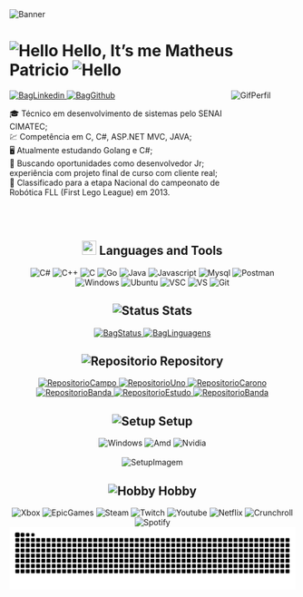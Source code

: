 <img alt="Banner" src="https://www.themasterpicks.com/wp-content/uploads/2020/04/22b22287602523.5dbd29081561d.gif"/>

<h1>
   <img alt="Hello" width="30" height="30" src="https://emoji.gg/assets/emoji/4708_Pikachu_Hello.gif"/> 
   Hello, It’s me Matheus Patricio
   <img alt="Hello" width="30" height="30" src="https://emoji.gg/assets/emoji/4708_Pikachu_Hello.gif"/>
</h1> 

<a href="https://www.linkedin.com/in/matheuspatricio/" target="_blank"> 
   <img alt="BagLinkedin" src="https://img.shields.io/badge/LinkedIn-0077B5?style=for-the-badge&logo=linkedin&logoColor=white" height="25"/>
</a>
<a href="https://github.com/MPaTXD" target="_blank"> 
   <img alt="BagGithub" src="https://img.shields.io/badge/GitHub-100000?style=for-the-badge&logo=github&logoColor=white" height="25">
</a>

<img alt="GifPerfil" align="right" width="113" height="183" src="http://1.bp.blogspot.com/-Htv5BlT8nhs/TZIvPoPGH5I/AAAAAAAAABs/NBLV4dt4YN8/s1600/leona-12s%255B1%255D.gif">
<div>
  <dl>
    <dt>🎓 Técnico em desenvolvimento de sistemas pelo SENAI CIMATEC;</dt>
    <dt>💹 Competência em C, C#, ASP.NET MVC, JAVA;</dt>
    <dt>🖥️ Atualmente estudando Golang e C#;</dt>
    <dt>👯 Buscando oportunidades como desenvolvedor Jr; experiência com projeto final de curso com cliente real;</dt>
    <dt>🥇 Classificado para a etapa Nacional do campeonato de Robótica FLL (First Lego League) em 2013.</dt>
  </dl>
</div>
<br>
<br>

<div align="center">
  <h2><img src="https://emoji.discord.st/emojis/afadae59-17dd-4217-bf4f-f3ae92f27ab6.gif" width="25" height="25"> Languages and Tools</h2>
  <img alt="C#" src="https://img.shields.io/badge/C%23-239120?style=for-the-badge&logo=c-sharp&logoColor=white" height="25"/>
  <img alt="C++" src="https://img.shields.io/badge/C%2B%2B-00599C?style=for-the-badge&logo=c%2B%2B&logoColor=white" height="25"/>
  <img alt="C" src="https://img.shields.io/badge/C-00599C?style=for-the-badge&logo=c&logoColor=white" height="25"/>
  <img alt="Go" src="https://img.shields.io/badge/Go-00ADD8?style=for-the-badge&logo=go&logoColor=white" height="25"/>
  <img alt="Java" src="https://img.shields.io/badge/Java-ED8B00?style=for-the-badge&logo=java&logoColor=white" height="25"/>
  <img alt="Javascript" src="https://img.shields.io/badge/JavaScript-323330?style=for-the-badge&logo=javascript&logoColor=F7DF1E" height="25"/>
  <img alt="Mysql" src="https://img.shields.io/badge/MySQL-00000F?style=for-the-badge&logo=mysql&logoColor=white" height="25"/>
  <img alt="Postman" src="https://img.shields.io/badge/Postman-FF6C37?style=for-the-badge&logo=postman&logoColor=white" height="25"/>
  <img alt="Windows" src="https://img.shields.io/badge/Windows-0078D6?style=for-the-badge&logo=windows&logoColor=white" height="25"/>
  <img alt="Ubuntu" src="https://img.shields.io/badge/Ubuntu-E95420?style=for-the-badge&logo=ubuntu&logoColor=white" height="25"/>
  <img alt="VSC" src="https://img.shields.io/badge/Visual_Studio_Code-0078D4?style=for-the-badge&logo=visual%20studio%20code&logoColor=white" height="25"/>
  <img alt="VS" src="https://img.shields.io/badge/Visual_Studio-5C2D91?style=for-the-badge&logo=visual%20studio&logoColor=white" height="25"/>
  <img alt="Git" src="https://img.shields.io/badge/Git-F05032?style=for-the-badge&logo=git&logoColor=white" height="25"/>
</div>

<h2 align="center"><img alt="Status" src="https://emoji.gg/assets/emoji/4023-nitro.gif" width="25" height="25"> Stats</h2>
<div align="center"> 
   <a href="https://github.com/MPaTXD">
    <img alt="BagStatus" height="184em" src="https://github-readme-stats.vercel.app/api?username=MPaTXD&count_private=false&show_icons=true&locale=pt-br&theme=tokyonight&hide_border=true" />
  </a>
  <a href="https://github.com/MPaTXD">
    <img alt="BagLinguagens" height="200em" src="https://github-readme-stats.vercel.app/api/top-langs/?username=MPaTXD&count_private=false&layout=compact&show_icons=true&locale=pt-br&theme=tokyonight&hide_border=true&langs_count=8"/>
  </a>
</div>

<h2 align="center"><img alt="Repositorio" src="https://emoji.discord.st/emojis/aea6b19d-1ebb-42b9-98d6-4136ff2ede45.gif" width="25" height="25"/> Repository</h2>
<div align="center"> 
   <a href="https://github.com/MPaTXD/Campo-Minado-C">
    <img alt="RepositorioCampo" height="126em" src="https://github-readme-stats.vercel.app/api/pin/?username=MPaTXD&show_owner=true&repo=Campo-Minado-C&count_private=false&title_color=6495ED&icon_color=9370DB&text_color=20B2AA&bg_color=1a1b27&hide_border=true"/>
  </a>
  <a href="https://github.com/MPaTXD/UNO-C">
    <img alt="RepositorioUno" height="126em" src="https://github-readme-stats.vercel.app/api/pin/?username=MPaTXD&show_owner=true&repo=UNO-C&count_private=false&title_color=6495ED&icon_color=9370DB&text_color=20B2AA&bg_color=1a1b27&hide_border=true"/>
  </a>
   <a href="https://github.com/MPaTXD/Carona-Solidaria-Cimatec">
    <img alt="RepositorioCarono" height="126em" src="https://github-readme-stats.vercel.app/api/pin/?username=MPaTXD&show_owner=true&repo=Carona-Solidaria-Cimatec&count_private=false&title_color=6495ED&icon_color=9370DB&text_color=20B2AA&bg_color=1a1b27&hide_border=true"/>
  </a>
   <a href="https://github.com/MPaTXD/PROJETO-CURSO-ASP.NET">
    <img alt="RepositorioBanda" height="126em" src="https://github-readme-stats.vercel.app/api/pin/?username=MPaTXD&show_owner=true&repo=PROJETO-CURSO-ASP.NET&count_private=false&title_color=6495ED&icon_color=9370DB&text_color=20B2AA&bg_color=1a1b27&hide_border=true"/>
  </a>
   <a href="https://github.com/MPaTXD/Estudo-Go-RestAPI-JWT">
    <img alt="RepositorioEstudo" height="126em" src="https://github-readme-stats.vercel.app/api/pin/?username=MPaTXD&show_owner=true&repo=Estudo-Go-RestAPI-JWT&count_private=false&title_color=6495ED&icon_color=9370DB&text_color=20B2AA&bg_color=1a1b27&hide_border=true"/>
  </a>
   <a href="https://github.com/MPaTXD/CRUD-ASP.NET-MVC">
    <img alt="RepositorioBanda" height="126em" src="https://github-readme-stats.vercel.app/api/pin/?username=MPaTXD&show_owner=true&repo=CRUD-ASP.NET-MVC&count_private=false&title_color=6495ED&icon_color=9370DB&text_color=20B2AA&bg_color=1a1b27&hide_border=true"/>
  </a>
</div>

<h2 align="center"><img alt="Setup" src="https://emoji.discord.st/emojis/f81e2ca1-34e1-4192-ae1f-0c55c470f601.gif" width="25" height="25"> Setup</h2>
<div align="center">
   <img alt="Windows" src="https://img.shields.io/badge/Windows-11-0078D6?style=for-the-badge&logo=windows&logoColor=white" height="25"/>
   <img alt="Amd" src="https://img.shields.io/badge/AMD-Ryzen_5_3600-ED1C24?style=for-the-badge&logo=amd&logoColor=white" height="25"/>
   <img alt="Nvidia" src="https://img.shields.io/badge/NVIDIA-GTX1060-76B900?style=for-the-badge&logo=nvidia&logoColor=white" height="25"/>
</div>
<br>
<div align="center">
   <img alt="SetupImagem" src="https://cdn.dribbble.com/users/521912/screenshots/13911181/media/2053a15d64873ea11f9e6cc5cb26f227.gif" width="453" height="320">
</div>

<h2 align="center"><img alt="Hobby" src="https://emoji.discord.st/emojis/5b559c94-0c62-403a-accf-2a406eeb16cb.gif" width="25" height="25"> Hobby</h2>
<div align="center">
  <img alt="Xbox" src="https://img.shields.io/badge/Xbox-107C10?style=for-the-badge&logo=xbox&logoColor=white" height="25"/>
  <img alt="EpicGames" src="https://img.shields.io/badge/epicgames-%23313131.svg?style=for-the-badge&logo=epicgames&logoColor=white" height="25"/>
  <img alt="Steam" src="https://img.shields.io/badge/Steam-000000?style=for-the-badge&logo=steam&logoColor=white" height="25"/>
  <img alt="Twitch" src="https://img.shields.io/badge/Twitch-9146FF?style=for-the-badge&logo=twitch&logoColor=white" height="25"/>
  <img alt="Youtube" src="https://img.shields.io/badge/YouTube-FF0000?style=for-the-badge&logo=youtube&logoColor=white" height="25"/>
  <img alt="Netflix" src="https://img.shields.io/badge/Netflix-E50914?style=for-the-badge&logo=netflix&logoColor=white" height="25"/>
  <img alt="Crunchroll" src="https://img.shields.io/badge/Crunchyroll-F47521?style=for-the-badge&logo=crunchyroll&logoColor=white" height="25"/>
  <img alt="Spotify" src="https://img.shields.io/badge/Spotify-1ED760?&style=for-the-badge&logo=spotify&logoColor=white" height="25"/>
</div>

<div align="center">
   <img alt="Cobrinha" src="https://raw.githubusercontent.com/MPaTXD/MPaTXD/output/github-contribution-grid-snake.svg"/>
</div>






